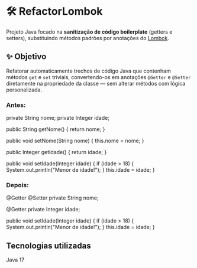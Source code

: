 # 🛠️ RefactorLombok

Projeto Java focado na **sanitização de código boilerplate** (getters e setters), substituindo métodos padrões por anotações do [Lombok](https://projectlombok.org/).

## ✨ Objetivo

Refatorar automaticamente trechos de código Java que contenham métodos `get` e `set` triviais, convertendo-os em anotações `@Getter` e `@Setter` diretamente na propriedade da classe — sem alterar métodos com lógica personalizada.

### Antes:
private String nome;
private Integer idade;

public String getNome() {
    return nome;
}

public void setNome(String nome) {
    this.nome = nome;
}

public Integer getIdade() {
  return idade;
}

public void setIdade(Integer idade) {
  if (idade > 18) {
    System.out.println("Menor de idade!");
  }
  this.idade = idade;
}

### Depois:

@Getter
@Setter
private String nome;

@Getter
private Integer idade;

public void setIdade(Integer idade) {
  if (idade > 18) {
    System.out.println("Menor de idade!");
  }
  this.idade = idade;
}

## Tecnologias utilizadas
Java 17
